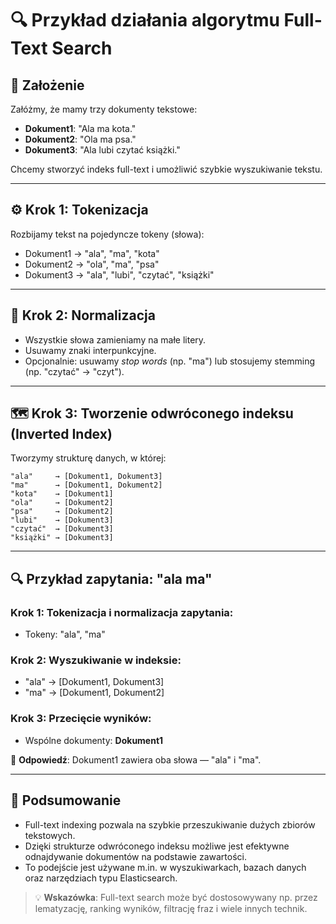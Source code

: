 # 🔍 Przykład działania algorytmu Full-Text Search

## 📄 Założenie

Załóżmy, że mamy trzy dokumenty tekstowe:

* **Dokument1**: "Ala ma kota."
* **Dokument2**: "Ola ma psa."
* **Dokument3**: "Ala lubi czytać książki."

Chcemy stworzyć indeks full-text i umożliwić szybkie wyszukiwanie tekstu.

---

## ⚙️ Krok 1: Tokenizacja

Rozbijamy tekst na pojedyncze tokeny (słowa):

* Dokument1 → "ala", "ma", "kota"
* Dokument2 → "ola", "ma", "psa"
* Dokument3 → "ala", "lubi", "czytać", "książki"

---

## 🧼 Krok 2: Normalizacja

* Wszystkie słowa zamieniamy na małe litery.
* Usuwamy znaki interpunkcyjne.
* Opcjonalnie: usuwamy *stop words* (np. "ma") lub stosujemy stemming (np. "czytać" → "czyt").

---

## 🗺️ Krok 3: Tworzenie odwróconego indeksu (Inverted Index)

Tworzymy strukturę danych, w której:

```
"ala"     → [Dokument1, Dokument3]
"ma"      → [Dokument1, Dokument2]
"kota"    → [Dokument1]
"ola"     → [Dokument2]
"psa"     → [Dokument2]
"lubi"    → [Dokument3]
"czytać"  → [Dokument3]
"książki" → [Dokument3]
```

---

## 🔍 Przykład zapytania: "ala ma"

### Krok 1: Tokenizacja i normalizacja zapytania:

* Tokeny: "ala", "ma"

### Krok 2: Wyszukiwanie w indeksie:

* "ala" → \[Dokument1, Dokument3]
* "ma" → \[Dokument1, Dokument2]

### Krok 3: Przecięcie wyników:

* Wspólne dokumenty: **Dokument1**

📌 **Odpowiedź**: Dokument1 zawiera oba słowa — "ala" i "ma".

---

## 🧠 Podsumowanie

* Full-text indexing pozwala na szybkie przeszukiwanie dużych zbiorów tekstowych.
* Dzięki strukturze odwróconego indeksu możliwe jest efektywne odnajdywanie dokumentów na podstawie zawartości.
* To podejście jest używane m.in. w wyszukiwarkach, bazach danych oraz narzędziach typu Elasticsearch.

> 💡 **Wskazówka**: Full-text search może być dostosowywany np. przez lematyzację, ranking wyników, filtrację fraz i wiele innych technik.
